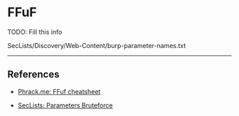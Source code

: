 # FFuF

TODO: Fill this info

SecLists/Discovery/Web-Content/burp-parameter-names.txt

---
## References

- [Phrack.me: FFuf cheatsheet](https://www.phrack.me/tools/2022/07/06/Ffuf-cheatsheet.html)

- [SecLists: Parameters Bruteforce](https://github.com/danielmiessler/SecLists/blob/master/Discovery/Web-Content/burp-parameter-names.txt)